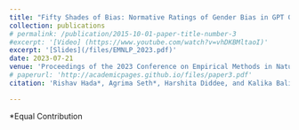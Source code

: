 ```yaml
---
title: "Fifty Shades of Bias: Normative Ratings of Gender Bias in GPT Generated English Text"
collection: publications
# permalink: /publication/2015-10-01-paper-title-number-3
#excerpt: '[Video] (https://www.youtube.com/watch?v=vhDKBMltaoI)'
excerpt: '[Slides](/files/EMNLP_2023.pdf)'
date: 2023-07-21
venue: 'Proceedings of the 2023 Conference on Empirical Methods in Natural Language Processing'
# paperurl: 'http://academicpages.github.io/files/paper3.pdf'
citation: 'Rishav Hada*, Agrima Seth*, Harshita Diddee, and Kalika Bali. 2023. “Fifty Shades of Bias”: Normative Ratings of Gender Bias in GPT Generated English Text. In Proceedings of the 2023 Conference on Empirical Methods in Natural Language Processing, pages 1862–1876, Singapore. Association for Computational Linguistics.'

---
```

*Equal Contribution